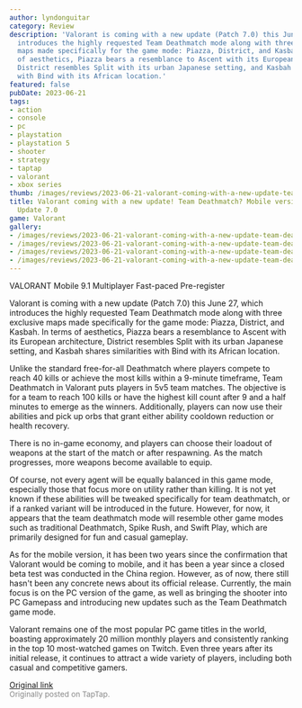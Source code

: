 ```yaml
---
author: lyndonguitar
category: Review
description: 'Valorant is coming with a new update (Patch 7.0) this June 27, which
  introduces the highly requested Team Deathmatch mode along with three exclusive
  maps made specifically for the game mode: Piazza, District, and Kasbah. In terms
  of aesthetics, Piazza bears a resemblance to Ascent with its European architecture,
  District resembles Split with its urban Japanese setting, and Kasbah shares similarities
  with Bind with its African location.'
featured: false
pubDate: 2023-06-21
tags:
- action
- console
- pc
- playstation
- playstation 5
- shooter
- strategy
- taptap
- valorant
- xbox series
thumb: /images/reviews/2023-06-21-valorant-coming-with-a-new-update-team-deathmatch-mobile-version--valorant-update-70-0.avif
title: Valorant coming with a new update! Team Deathmatch? Mobile version? | Valorant
  Update 7.0
game: Valorant
gallery:
- /images/reviews/2023-06-21-valorant-coming-with-a-new-update-team-deathmatch-mobile-version--valorant-update-70-0.avif
- /images/reviews/2023-06-21-valorant-coming-with-a-new-update-team-deathmatch-mobile-version--valorant-update-70-1.avif
- /images/reviews/2023-06-21-valorant-coming-with-a-new-update-team-deathmatch-mobile-version--valorant-update-70-2.avif
- /images/reviews/2023-06-21-valorant-coming-with-a-new-update-team-deathmatch-mobile-version--valorant-update-70-3.avif
---
```

VALORANT Mobile
9.1
Multiplayer
Fast-paced
Pre-register

Valorant is coming with a new update (Patch 7.0) this June 27, which introduces the highly requested Team Deathmatch mode along with three exclusive maps made specifically for the game mode: Piazza, District, and Kasbah. In terms of aesthetics, Piazza bears a resemblance to Ascent with its European architecture, District resembles Split with its urban Japanese setting, and Kasbah shares similarities with Bind with its African location.

Unlike the standard free-for-all Deathmatch where players compete to reach 40 kills or achieve the most kills within a 9-minute timeframe, Team Deathmatch in Valorant puts players in 5v5 team matches. The objective is for a team to reach 100 kills or have the highest kill count after 9 and a half minutes to emerge as the winners. Additionally, players can now use their abilities and pick up orbs that grant either ability cooldown reduction or health recovery.

There is no in-game economy, and players can choose their loadout of weapons at the start of the match or after respawning. As the match progresses, more weapons become available to equip.

Of course, not every agent will be equally balanced in this game mode, especially those that focus more on utility rather than killing. It is not yet known if these abilities will be tweaked specifically for team deathmatch, or if a ranked variant will be introduced in the future. However, for now, it appears that the team deathmatch mode will resemble other game modes such as traditional Deathmatch, Spike Rush, and Swift Play, which are primarily designed for fun and casual gameplay.

As for the mobile version, it has been two years since the confirmation that Valorant would be coming to mobile, and it has been a year since a closed beta test was conducted in the China region. However, as of now, there still hasn't been any concrete news about its official release. Currently, the main focus is on the PC version of the game, as well as bringing the shooter into PC Gamepass and introducing new updates such as the Team Deathmatch game mode.

Valorant remains one of the most popular PC game titles in the world, boasting approximately 20 million monthly players and consistently ranking in the top 10 most-watched games on Twitch. Even three years after its initial release, it continues to attract a wide variety of players, including both casual and competitive gamers.

[Original link](https://www.taptap.io/post/5863347)<br><span style="font-size: 0.95em; color: #888;">Originally posted on TapTap.</span>